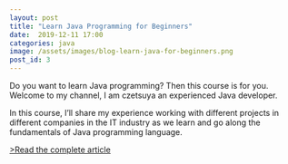 ```yaml
---
layout: post
title: "Learn Java Programming for Beginners"
date:  2019-12-11 17:00
categories: java
image: /assets/images/blog-learn-java-for-beginners.png
post_id: 3
---
```

Do you want to learn Java programming? Then this course is for you. Welcome to my channel, I am czetsuya an experienced Java developer.

In this course, I’ll share my experience working with different projects in different companies in the IT industry as we learn and go along the fundamentals of Java programming language.

<a href="https://czetsuya-tech.blogspot.com/2019/12/learn-java-programming-course-for-beginners.html">&gt;Read the complete article</a>